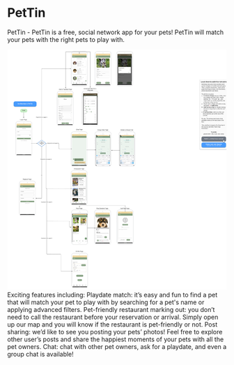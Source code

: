 # PetTin

PetTin - PetTin is a free, social network app for your pets! PetTin will match your pets with the right pets to play with. 

![wireframe](https://github.com/moonpiiiiie/PetTin/blob/main/wireframe.png?raw=true)
Exciting features including:
Playdate match: it’s easy and fun to find a pet that will match your pet to play with by searching for a pet's name or applying advanced filters.
Pet-friendly restaurant marking out: you don’t need to call the restaurant before your reservation or arrival. Simply open up our map and you will know if the restaurant is pet-friendly or not.
Post sharing: we’d like to see you posting your pets’ photos! Feel free to explore other user’s posts and share the happiest moments of your pets with all the pet owners.
Chat: chat with other pet owners, ask for a playdate, and even a group chat is available!
